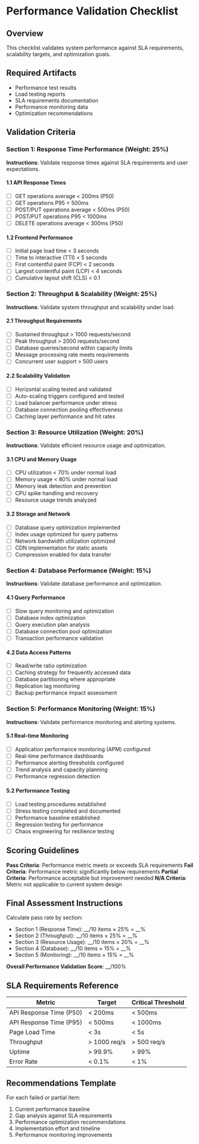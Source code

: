 # Performance Validation Checklist

## Overview
This checklist validates system performance against SLA requirements, scalability targets, and optimization goals.

## Required Artifacts
- Performance test results
- Load testing reports
- SLA requirements documentation
- Performance monitoring data
- Optimization recommendations

## Validation Criteria

### Section 1: Response Time Performance (Weight: 25%)

**Instructions**: Validate response times against SLA requirements and user expectations.

#### 1.1 API Response Times
- [ ] GET operations average < 200ms (P50)
- [ ] GET operations P95 < 500ms
- [ ] POST/PUT operations average < 500ms (P50)
- [ ] POST/PUT operations P95 < 1000ms
- [ ] DELETE operations average < 300ms (P50)

#### 1.2 Frontend Performance
- [ ] Initial page load time < 3 seconds
- [ ] Time to interactive (TTI) < 5 seconds
- [ ] First contentful paint (FCP) < 2 seconds
- [ ] Largest contentful paint (LCP) < 4 seconds
- [ ] Cumulative layout shift (CLS) < 0.1

### Section 2: Throughput & Scalability (Weight: 25%)

**Instructions**: Validate system throughput and scalability under load.

#### 2.1 Throughput Requirements
- [ ] Sustained throughput > 1000 requests/second
- [ ] Peak throughput > 2000 requests/second
- [ ] Database queries/second within capacity limits
- [ ] Message processing rate meets requirements
- [ ] Concurrent user support > 500 users

#### 2.2 Scalability Validation
- [ ] Horizontal scaling tested and validated
- [ ] Auto-scaling triggers configured and tested
- [ ] Load balancer performance under stress
- [ ] Database connection pooling effectiveness
- [ ] Caching layer performance and hit rates

### Section 3: Resource Utilization (Weight: 20%)

**Instructions**: Validate efficient resource usage and optimization.

#### 3.1 CPU and Memory Usage
- [ ] CPU utilization < 70% under normal load
- [ ] Memory usage < 80% under normal load  
- [ ] Memory leak detection and prevention
- [ ] CPU spike handling and recovery
- [ ] Resource usage trends analyzed

#### 3.2 Storage and Network
- [ ] Database query optimization implemented
- [ ] Index usage optimized for query patterns
- [ ] Network bandwidth utilization optimized
- [ ] CDN implementation for static assets
- [ ] Compression enabled for data transfer

### Section 4: Database Performance (Weight: 15%)

**Instructions**: Validate database performance and optimization.

#### 4.1 Query Performance
- [ ] Slow query monitoring and optimization
- [ ] Database index optimization
- [ ] Query execution plan analysis
- [ ] Database connection pool optimization
- [ ] Transaction performance validation

#### 4.2 Data Access Patterns
- [ ] Read/write ratio optimization
- [ ] Caching strategy for frequently accessed data
- [ ] Database partitioning where appropriate
- [ ] Replication lag monitoring
- [ ] Backup performance impact assessment

### Section 5: Performance Monitoring (Weight: 15%)

**Instructions**: Validate performance monitoring and alerting systems.

#### 5.1 Real-time Monitoring
- [ ] Application performance monitoring (APM) configured
- [ ] Real-time performance dashboards
- [ ] Performance alerting thresholds configured
- [ ] Trend analysis and capacity planning
- [ ] Performance regression detection

#### 5.2 Performance Testing
- [ ] Load testing procedures established
- [ ] Stress testing completed and documented
- [ ] Performance baseline established
- [ ] Regression testing for performance
- [ ] Chaos engineering for resilience testing

## Scoring Guidelines

**Pass Criteria**: Performance metric meets or exceeds SLA requirements
**Fail Criteria**: Performance metric significantly below requirements
**Partial Criteria**: Performance acceptable but improvement needed
**N/A Criteria**: Metric not applicable to current system design

## Final Assessment Instructions

Calculate pass rate by section:
- Section 1 (Response Time): __/10 items × 25% = __% 
- Section 2 (Throughput): __/10 items × 25% = __%
- Section 3 (Resource Usage): __/10 items × 20% = __%
- Section 4 (Database): __/10 items × 15% = __%
- Section 5 (Monitoring): __/10 items × 15% = __%

**Overall Performance Validation Score**: __/100%

## SLA Requirements Reference

| Metric | Target | Critical Threshold |
|--------|--------|-------------------|
| API Response Time (P50) | < 200ms | < 500ms |
| API Response Time (P95) | < 500ms | < 1000ms |
| Page Load Time | < 3s | < 5s |
| Throughput | > 1000 req/s | > 500 req/s |
| Uptime | > 99.9% | > 99% |
| Error Rate | < 0.1% | < 1% |

## Recommendations Template

For each failed or partial item:
1. Current performance baseline
2. Gap analysis against SLA requirements
3. Performance optimization recommendations
4. Implementation effort and timeline
5. Performance monitoring improvements